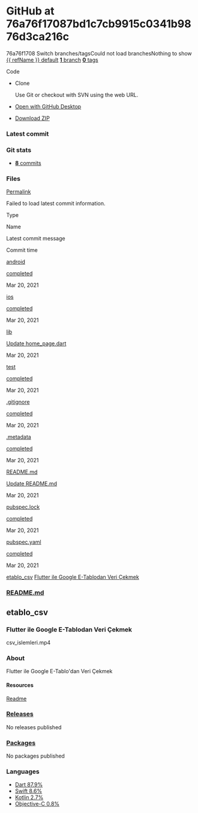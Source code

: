 # GitHub at 76a76f17087bd1c7cb9915c0341b9876d3ca216c

76a76f1708 Switch branches/tagsCould not load branchesNothing to show [{{ refName }} default](https://github.com/necatichdar/etablo_csv_flutter/tree/{{%20urlEncodedRefName%20}}) [**1** branch](../branches.md) [**0** tags](../releases.md)

 Code

*  Clone

   Use Git or checkout with SVN using the web URL.

*  [Open with GitHub Desktop](https://desktop.github.com/)
*  [Download ZIP](https://github.com/necatichdar/etablo_csv_flutter/archive/76a76f17087bd1c7cb9915c0341b9876d3ca216c.zip)

### Latest commit

### Git stats

*  [ **8** commits](https://github.com/necatichdar/etablo_csv_flutter/commits/76a76f17087bd1c7cb9915c0341b9876d3ca216c)

### Files <a id="files"></a>

[Permalink](github-at-76a76f17087bd1c7cb9915c0341b9876d3ca216c.md)

 Failed to load latest commit information.

Type

Name

Latest commit message

Commit time

[android](https://github.com/necatichdar/etablo_csv_flutter/tree/76a76f17087bd1c7cb9915c0341b9876d3ca216c/android)

 [completed](../commit/completed-421888c.md)

Mar 20, 2021

[ios](https://github.com/necatichdar/etablo_csv_flutter/tree/76a76f17087bd1c7cb9915c0341b9876d3ca216c/ios)

 [completed](../commit/completed-421888c.md)

Mar 20, 2021

[lib](https://github.com/necatichdar/etablo_csv_flutter/tree/76a76f17087bd1c7cb9915c0341b9876d3ca216c/lib)

 [Update home\_page.dart](../commit/update-home_page.dart-76a76f1.md)

Mar 20, 2021

[test](https://github.com/necatichdar/etablo_csv_flutter/tree/76a76f17087bd1c7cb9915c0341b9876d3ca216c/test)

 [completed](../commit/completed-421888c.md)

Mar 20, 2021

[.gitignore](https://github.com/necatichdar/etablo_csv_flutter/blob/76a76f17087bd1c7cb9915c0341b9876d3ca216c/.gitignore)

 [completed](../commit/completed-421888c.md)

Mar 20, 2021

[.metadata](https://github.com/necatichdar/etablo_csv_flutter/blob/76a76f17087bd1c7cb9915c0341b9876d3ca216c/.metadata)

 [completed](../commit/completed-421888c.md)

Mar 20, 2021

[README.md](https://github.com/necatichdar/etablo_csv_flutter/blob/76a76f17087bd1c7cb9915c0341b9876d3ca216c/README.md)

 [Update README.md](../commit/update-readme.md-da0826f.md)

Mar 20, 2021

[pubspec.lock](https://github.com/necatichdar/etablo_csv_flutter/blob/76a76f17087bd1c7cb9915c0341b9876d3ca216c/pubspec.lock)

 [completed](../commit/completed-421888c.md)

Mar 20, 2021

[pubspec.yaml](https://github.com/necatichdar/etablo_csv_flutter/blob/76a76f17087bd1c7cb9915c0341b9876d3ca216c/pubspec.yaml)

 [completed](../commit/completed-421888c.md)

Mar 20, 2021

[etablo\_csv](github-at-76a76f17087bd1c7cb9915c0341b9876d3ca216c.md#etablo_csv) [Flutter ile Google E-Tablodan Veri Çekmek](github-at-76a76f17087bd1c7cb9915c0341b9876d3ca216c.md#flutter-ile-google-e-tablodan-veri-çekmek)

###  [README.md](github-at-76a76f17087bd1c7cb9915c0341b9876d3ca216c.md#readme)

## etablo\_csv

### Flutter ile Google E-Tablodan Veri Çekmek

csv\_islemleri.mp4

### About

 Flutter ile Google E-Tablo'dan Veri Çekmek

#### Resources

 [Readme](github-at-76a76f17087bd1c7cb9915c0341b9876d3ca216c.md#readme)

###  [Releases](../releases-1.md)

No releases published

###  [Packages](https://github.com/users/necatichdar/packages?repo_name=etablo_csv_flutter)

 No packages published  


### Languages

*  [Dart 87.9%](../search.md)
*  [Swift 8.6%](https://github.com/necatichdar/etablo_csv_flutter/search?l=swift)
*  [Kotlin 2.7%](https://github.com/necatichdar/etablo_csv_flutter/search?l=kotlin)
*  [Objective-C 0.8%](https://github.com/necatichdar/etablo_csv_flutter/search?l=objective-c)

